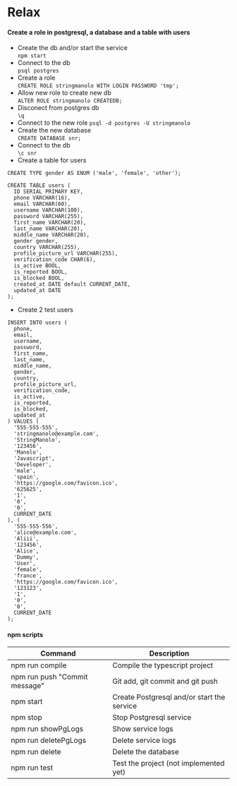 # Relax

#### Create a role in postgresql, a database and a table with users
+ Create the db and/or start the service  
```npm start```  
+ Connect to the db  
```psql postgres```  
+ Create a role  
```CREATE ROLE stringmanolo WITH LOGIN PASSWORD 'tmp';```  
+ Allow new role to create new db  
```ALTER ROLE stringmanolo CREATEDB;```  
+ Disconect from postgres db  
```\q```  
+ Connect to the new role 
```psql -d postgres -U stringmanolo```  
+ Create the new database  
```CREATE DATABASE snr;```  
+ Connect to the db  
```\c snr```  
+ Create a table for users
```
CREATE TYPE gender AS ENUM ('male', 'female', 'other'); 

CREATE TABLE users (
  ID SERIAL PRIMARY KEY,
  phone VARCHAR(16),
  email VARCHAR(60),
  username VARCHAR(100),
  password VARCHAR(255),
  first_name VARCHAR(20),
  last_name VARCHAR(20),
  middle_name VARCHAR(20),
  gender gender,
  country VARCHAR(255),
  profile_picture_url VARCHAR(255),
  verification_code CHAR(6),
  is_active BOOL,
  is_reported BOOL,
  is_blocked BOOL,
  created_at DATE default CURRENT_DATE,
  updated_at DATE
);
```  
+ Create 2 test users  
```
INSERT INTO users (
  phone,
  email,
  username,
  password,
  first_name,
  last_name,
  middle_name,
  gender,
  country,
  profile_picture_url,
  verification_code,
  is_active,
  is_reported,
  is_blocked,
  updated_at
) VALUES (
  '555-555-555',
  'stringmanolo@example.com',
  'StringManolo',
  '123456',
  'Manolo',
  'Javascript',
  'Developer',
  'male',
  'spain',
  'https://google.com/favicon.ico',
  '625625',
  '1',
  '0',
  '0',
  CURRENT_DATE
), (
  '555-555-556',
  'alice@example.com',
  'Aliii',
  '123456',
  'Alice',
  'Dummy',
  'User',
  'female',
  'france',
  'https://google.com/favicon.ico',
  '123123',
  '1',
  '0',
  '0',
  CURRENT_DATE
);
```


#### npm scripts

| Command | Description |
| --- | --- |
| npm run compile | Compile the typescript project |
| npm run push "Commit message" | Git add, git commit and git push |
| npm start | Create Postgresql and/or start the service |
| npm stop | Stop Postgresql service |
| npm run showPgLogs | Show service logs |
| npm run deletePgLogs | Delete service logs |
| npm run delete | Delete the database |
| npm run test | Test the project (not implemented yet) |


